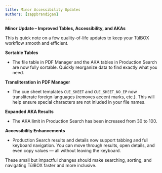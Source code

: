 ```yaml
---
title: Minor Accessibility Updates
authors: [zappbrandigan]
---
```


**Minor Update – Improved Tables, Accessibility, and AKAs**                                    

This is quick note on a few quality-of-life updates to keep your TūlBOX workflow smooth and efficient.

<!-- truncate -->

**Sortable Tables**
- The file table in PDF Manager and the AKA tables in Production Search are now fully sortable. Quickly reorganize data to find exactly what you need.  

**Transliteration in PDF Manager**
- The cue sheet templates `CUE_SHEET` and `CUE_SHEET_NO_EP` now transliterate foreign languages (removes accent marks, etc.). This will help ensure special characters are not inluded in your file names.

**Expanded AKA Results**
- The AKA limit in Production Search has been increased from 30 to 100.  

**Accessibility Enhancements**
- Production Search results and details now support tabbing and full keyboard navigation. You can move through results, open details, and even copy values — all without leaving the keyboard.

These small but impactful changes should make searching, sorting, and navigating TūlBOX faster and more inclusive.
